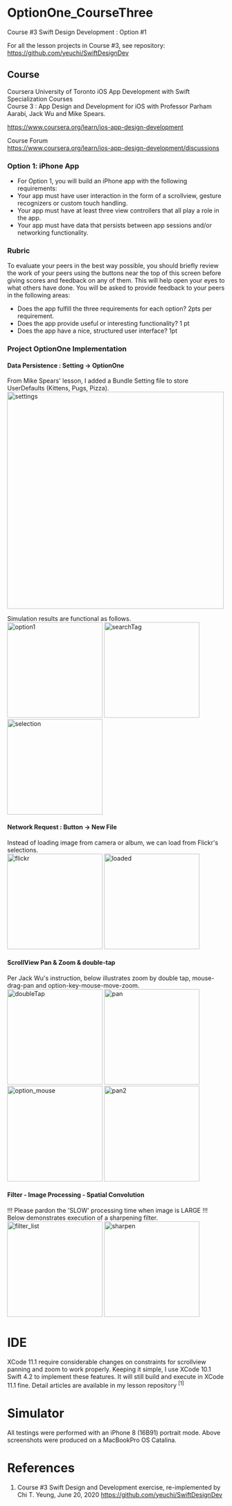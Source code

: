 # OptionOne_CourseThree
Course #3 Swift Design Development : Option #1

For all the lesson projects in Course #3, see repository: \
https://github.com/yeuchi/SwiftDesignDev

## Course
Coursera University of Toronto iOS App Development with Swift Specialization Courses \
Course 3 : App Design and Development for iOS with Professor Parham Aarabi, Jack Wu and Mike Spears.

https://www.coursera.org/learn/ios-app-design-development

Course Forum \
https://www.coursera.org/learn/ios-app-design-development/discussions

### Option 1: iPhone App
- For Option 1, you will build an iPhone app with the following requirements:
- Your app must have user interaction in the form of a scrollview, gesture recognizers or custom touch handling.
- Your app must have at least three view controllers that all play a role in the app.
- Your app must have data that persists between app sessions and/or networking functionality.

### Rubric
To evaluate your peers in the best way possible, you should briefly review the work of your peers using the buttons near the top of this screen before giving scores and feedback on any of them. This will help open your eyes to what others have done.
You will be asked to provide feedback to your peers in the following areas:
- Does the app fulfill the three requirements for each option? 2pts per requirement.
- Does the app provide useful or interesting functionality? 1 pt
- Does the app have a nice, structured user interface? 1pt


### Project OptionOne Implementation 

#### Data Persistence : Setting -> OptionOne

From Mike Spears' lesson, I added a Bundle Setting file to store UserDefaults (Kittens, Pugs, Pizza). \
<img width="500" alt="settings" src="https://user-images.githubusercontent.com/1282659/85211930-73657180-b313-11ea-8bfc-1b6fd1745b31.png">

Simulation results are functional as follows. \
<img width="220" alt="option1" src="https://user-images.githubusercontent.com/1282659/85211933-76f8f880-b313-11ea-9474-05b86c81231c.png"> <img width="220" alt="searchTag" src="https://user-images.githubusercontent.com/1282659/85212606-16b98500-b31a-11ea-9b78-645103a37b35.png"> <img width="220" alt="selection" src="https://user-images.githubusercontent.com/1282659/85212583-da862480-b319-11ea-8a6a-828902bc61ae.png">

#### Network Request : Button -> New File

Instead of loading image from camera or album, we can load from Flickr's selections. \
<img width="220" alt="flickr" src="https://user-images.githubusercontent.com/1282659/85212011-259d3900-b314-11ea-81a9-7ab8a1a57d6e.png"> <img width="220" alt="loaded" src="https://user-images.githubusercontent.com/1282659/85212013-29c95680-b314-11ea-9adf-b4a9601c9906.png">

#### ScrollView Pan & Zoom & double-tap

Per Jack Wu's instruction, below illustrates zoom by double tap, mouse-drag-pan and option-key-mouse-move-zoom. \
<img width="220" alt="doubleTap" src="https://user-images.githubusercontent.com/1282659/85212023-42397100-b314-11ea-9356-30db58f68064.png"> <img width="220" alt="pan" src="https://user-images.githubusercontent.com/1282659/85212027-46658e80-b314-11ea-88b8-3069396609a0.png"> <img width="220" alt="option_mouse" src="https://user-images.githubusercontent.com/1282659/85212028-4796bb80-b314-11ea-9422-9b01af995b1f.png"> <img width="220" alt="pan2" src="https://user-images.githubusercontent.com/1282659/85212692-e6261b00-b31a-11ea-86d3-e0b3c6f07fb8.png">

#### Filter - Image Processing - Spatial Convolution

!!! Please pardon the 'SLOW' processing time when image is LARGE !!! \
Below demonstrates execution of a sharpening filter. \
<img width="220" alt="filter_list" src="https://user-images.githubusercontent.com/1282659/85212682-c55dc580-b31a-11ea-813a-21add3be6270.png"> <img width="220" alt="sharpen" src="https://user-images.githubusercontent.com/1282659/85212683-c68ef280-b31a-11ea-82ce-b98a7e434873.png">

# IDE
XCode 11.1 require considerable changes on constraints for scrollview panning and zoom to work properly.
Keeping it simple, I use XCode 10.1 Swift 4.2 to implement these features.  It will still build and execute in XCode 11.1 fine.  Detail articles are available in my lesson repository <sup>[1]</sup>

# Simulator
All testings were performed with an iPhone 8 (16B91) portrait mode.
Above screenshots were produced on a MacBookPro OS Catalina.

# References 

1. Course #3 Swift Design and Development exercise, re-implemented by Chi T. Yeung, June 20, 2020
https://github.com/yeuchi/SwiftDesignDev






